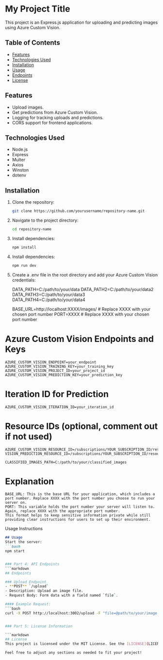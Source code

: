 # My Project Title

This project is an Express.js application for uploading and predicting images using Azure Custom Vision.

## Table of Contents
- [Features](#features)
- [Technologies Used](#technologies-used)
- [Installation](#installation)
- [Usage](#usage)
- [Endpoints](#endpoints)
- [License](#license)

## Features
- Upload images.
- Get predictions from Azure Custom Vision.
- Logging for tracking uploads and predictions.
- CORS support for frontend applications.

## Technologies Used
- Node.js
- Express
- Multer
- Axios
- Winston
- dotenv

## Installation
1. Clone the repository:
   ```bash
   git clone https://github.com/yourusername/repository-name.git
   

2. Navigate to the project directory:
   ```bash
   cd repository-name
   

3. Install dependencies:
   ```bash
   npm install
   
4. Install dependencies:
   ```bash
   npm run dev
   

5. Create a .env file in the root directory and add your Azure Custom Vision credentials:

    DATA_PATH=C:/path/to/your/data
    DATA_PATH2=C:/path/to/your/data2
    DATA_PATH3=C:/path/to/your/data3
    DATA_PATH4=C:/path/to/your/data4

    BASE_URL=http://localhost:XXXX/images/  # Replace XXXX with your chosen port number
    PORT=XXXX  # Replace XXXX with your chosen port number

# Azure Custom Vision Endpoints and Keys
    AZURE_CUSTOM_VISION_ENDPOINT=your_endpoint
    AZURE_CUSTOM_VISION_TRAINING_KEY=your_training_key
    AZURE_CUSTOM_VISION_PROJECT_ID=your_project_id
    AZURE_CUSTOM_VISION_PREDICTION_KEY=your_prediction_key

# Iteration ID for Prediction
    AZURE_CUSTOM_VISION_ITERATION_ID=your_iteration_id

# Resource IDs (optional, comment out if not used)
    AZURE_CUSTOM_VISION_RESOURCE_ID=/subscriptions/YOUR_SUBSCRIPTION_ID/resourceGroups/YOUR_RESOURCE_GROUP/providers/Microsoft.CognitiveServices/accounts/YourResourceName
    VISION_PREDICTION_RESOURCE_ID=/subscriptions/YOUR_SUBSCRIPTION_ID/resourceGroups/YOUR_RESOURCE_GROUP/providers/Microsoft.CognitiveServices/accounts/YourPredictionResourceName

    CLASSIFIED_IMAGES_PATH=C:/path/to/your/classified_images

# Explanation
    BASE_URL: This is the base URL for your application, which includes a port number. Replace XXXX with the port number you choose to run your server on.
    PORT: This variable holds the port number your server will listen to. Again, replace XXXX with the appropriate port number.
    This format helps to keep sensitive information private while still providing clear instructions for users to set up their environment.



Usage Instructions
```markdown
## Usage
Start the server:
```bash
npm start


### Part 4: API Endpoints
```markdown
## Endpoints

### Upload Endpoint
- **POST** `/upload`
- Description: Upload an image file.
- Request Body: Form data with a field named `file`.

#### Example Request:
```bash
curl -X POST http://localhost:3002/upload -F "file=@path/to/your/image.jpg"


### Part 5: License Information

```markdown
## License
This project is licensed under the MIT License. See the [LICENSE](LICENSE) file for details.

Feel free to adjust any sections as needed to fit your project!